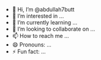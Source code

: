 - 👋 Hi, I’m @abdullah7butt
- 👀 I’m interested in ...
- 🌱 I’m currently learning ...
- 💞️ I’m looking to collaborate on ...
- 📫 How to reach me ...
- 😄 Pronouns: ...
- ⚡ Fun fact: ...

<!---
abdullah7butt/abdullah7butt is a ✨ special ✨ repository because its `README.md` (this file) appears on your GitHub profile.
You can click the Preview link to take a look at your changes.
--->
